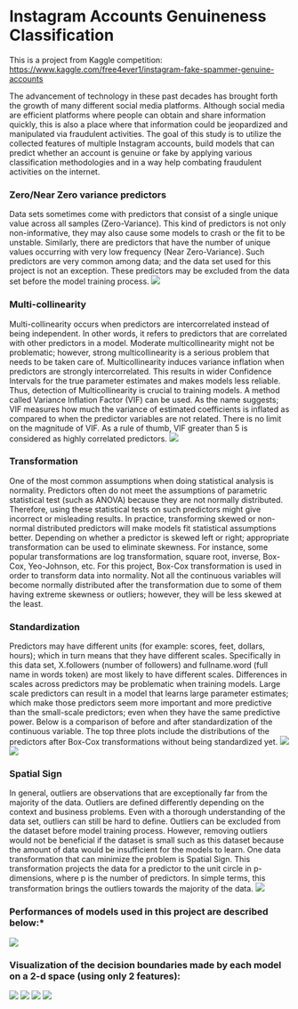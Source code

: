 # Instagram Accounts Genuineness Classification

This is a project from Kaggle competition: https://www.kaggle.com/free4ever1/instagram-fake-spammer-genuine-accounts

The advancement of technology in these past decades has brought forth the growth of many different social media platforms. Although social media are efficient platforms where people can obtain and share information quickly, this is also a place where that information could be jeopardized and manipulated via fraudulent activities. The goal of this study is to utilize the collected features of multiple Instagram accounts, build models that can predict whether an account is genuine or fake by applying various classification methodologies and in a way help combating fraudulent activities on the internet.

### Zero/Near Zero variance predictors

Data sets sometimes come with predictors that consist of a single unique value across all samples (Zero-Variance). This kind of predictors is not only non-informative, they may also cause some models to crash or the fit to be unstable. Similarly, there are predictors that have the number of unique values occurring with very low frequency (Near Zero-Variance). Such predictors are very common among data; and the data set used for this project is not an exception. These predictors may be excluded from the data set before the model training process.
![](images/zero-variance.png)

### Multi-collinearity

Multi-collinearity occurs when predictors are intercorrelated instead of being independent. In other words, it refers to predictors that are correlated with other predictors in a model. Moderate multicollinearity might not be problematic; however, strong multicollinearity is a serious problem that needs to be taken care of.
Multicollinearity induces variance inflation when predictors are strongly intercorrelated. This results in wider Confidence Intervals for the true parameter estimates and makes models less reliable. Thus, detection of Multicollinearity is crucial to training models. A method called Variance Inflation Factor (VIF) can be used. As the name suggests; VIF measures how much the variance of estimated coefficients is inflated as compared to when the predictor variables are not related. There is no limit on the magnitude of VIF. As a rule of thumb, VIF greater than 5 is considered as highly correlated predictors.
![](images/vif.png)

### Transformation

One of the most common assumptions when doing statistical analysis is normality. Predictors often do not meet the assumptions of parametric statistical test (such as ANOVA) because they are not normally distributed. Therefore, using these statistical tests on such predictors might give incorrect or misleading results. In practice, transforming skewed or non-normal distributed predictors will make models fit statistical assumptions better.
Depending on whether a predictor is skewed left or right; appropriate transformation can be used to eliminate skewness. For instance, some popular transformations are log transformation, square root, inverse, Box-Cox, Yeo-Johnson, etc. For this project, Box-Cox transformation is used in order to transform data into normality. Not all the continuous variables will become normally distributed after the transformation due to some of them having extreme skewness or outliers; however, they will be less skewed at the least.

### Standardization

Predictors may have different units (for example: scores, feet, dollars, hours); which in turn means that they have different scales. Specifically in this data set, X.followers (number of followers) and fullname.word (full name in words token) are most likely to have different scales.
Differences in scales across predictors may be problematic when training models. Large scale predictors can result in a model that learns large parameter estimates; which make those predictors seem more important and more predictive than the small-scale predictors; even when they have the same predictive power. Below is a comparison of before and after standardization of the continuous variable. The top three plots include the distributions of the predictors after Box-Cox transformations without being standardized yet.
![](images/before.png)
![](images/after.png)

### Spatial Sign

In general, outliers are observations that are exceptionally far from the majority of the data. Outliers are defined differently depending on the context and business problems. Even with a thorough understanding of the data set, outliers can still be hard to define. Outliers can be excluded from the dataset before model training process. However, removing outliers would not be beneficial if the dataset is small such as this dataset because the amount of data would be insufficient for the models to learn. One data transformation that can minimize the problem is Spatial Sign. This transformation projects the data for a predictor to the unit circle in p-dimensions, where p is the number of predictors. In simple terms, this transformation brings the outliers towards the majority of the data.
![](images/spatialsign.png)


### Performances of models used in this project are described below:*
![](images/roc.png)


### Visualization of the decision boundaries made by each model on a 2-d space (using only 2 features):

![](images/logistic.png)
![](images/knn.png)
![](images/decisiontree.png)
![](images/rf.png)
